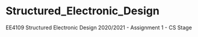 # Structured_Electronic_Design
EE4109 Structured Electronic Design 2020/2021 - Assignment 1 - CS Stage
